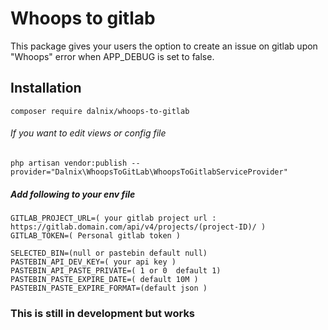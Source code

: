 Whoops to gitlab
======

This package gives your users the option to create an issue on gitlab upon "Whoops" error when APP_DEBUG is set to false.

## Installation
```
composer require dalnix/whoops-to-gitlab
```
###### If you want to edit views or config file
```
php artisan vendor:publish --provider="Dalnix\WhoopsToGitLab\WhoopsToGitlabServiceProvider"
```
##### Add following to your env file
```
GITLAB_PROJECT_URL=( your gitlab project url : https://gitlab.domain.com/api/v4/projects/(project-ID)/ )
GITLAB_TOKEN=( Personal gitlab token )

SELECTED_BIN=(null or pastebin default null)
PASTEBIN_API_DEV_KEY=( your api key )
PASTEBIN_API_PASTE_PRIVATE=( 1 or 0  default 1)
PASTEBIN_PASTE_EXPIRE_DATE=( default 10M )
PASTEBIN_PASTE_EXPIRE_FORMAT=(default json )
```
### This is still in development but works
